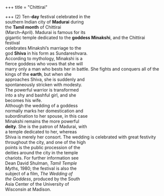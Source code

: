 +++
title = "Chittirai"

+++
(2) Ten-**day** festival celebrated in the  
southern Indian city of **Madurai** during  
the **Tamil month** of Chittirai  
(March–April). Madurai is famous for its  
gigantic temple dedicated to the **goddess Minakshi**, and the Chittirai festival  
celebrates Minakshi’s marriage to the  
god **Shiva** in his form as Sundareshvara.  
According to mythology, Minakshi is a  
fierce goddess who vows that she will  
marry only a man who bests her in battle. She fights and conquers all of the  
kings of the **earth**, but when she  
approaches Shiva, she is suddenly and  
spontaneously stricken with modesty.  
The powerful warrior is transformed  
into a shy and bashful girl, and she  
becomes his wife.  
Although the wedding of a goddess  
normally marks her domestication and  
subordination to her spouse, in this case  
Minakshi remains the more powerful  
**deity**. She is the patron of Madurai, with  
a temple dedicated to her, whereas  
Shiva is merely her consort. The wedding is celebrated with great festivity  
throughout the city, and one of the high  
points is the public procession of the  
deities around the city in the temple  
chariots. For further information see  
Dean David Shulman, *Tamil Temple*  
*Myths*, 1980; the festival is also the  
subject of a film, *The Wedding of*  
*the Goddess*, produced by the South  
Asia Center of the University of  
Wisconsin at Madison.